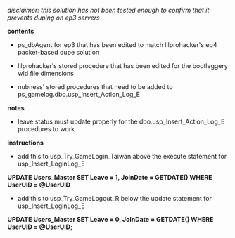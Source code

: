 *disclaimer: this solution has not been tested enough to confirm that it prevents duping on ep3 servers*

**contents**

* ps_dbAgent for ep3 that has been edited to match lilprohacker's ep4 packet-based dupe solution

* lilprohacker's stored procedure that has been edited for the bootleggery wld file dimensions

* nubness' stored procedures that need to be added to ps_gamelog.dbo.usp_Insert_Action_Log_E

**notes**

* leave status must update properly for the dbo.usp_Insert_Action_Log_E procedures to work

**instructions**

* add this to usp_Try_GameLogin_Taiwan above the execute statement for usp_Insert_LoginLog_E

**UPDATE Users_Master SET Leave = 1, JoinDate = GETDATE() WHERE UserUID = @UserUID**

* add this to usp_Try_GameLogout_R below the update statement for usp_Insert_LoginLog_E

**UPDATE Users_Master SET Leave = 0, JoinDate = GETDATE() WHERE UserUID = @UserUID;**
